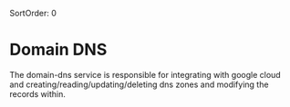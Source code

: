 SortOrder: 0
# Domain DNS

The domain-dns service is responsible for integrating with google cloud and creating/reading/updating/deleting dns zones and modifying the records within.
